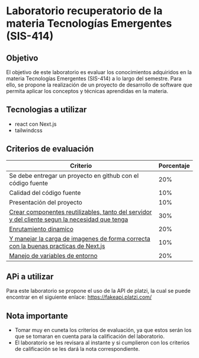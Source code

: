 # Laboratorio recuperatorio de la materia Tecnologías Emergentes (SIS-414)

## Objetivo
El objetivo de este laboratorio es evaluar los conocimientos adquiridos en la materia Tecnologías Emergentes (SIS-414) a lo largo del semestre. Para ello, se propone la realización de un proyecto de desarrollo de software que permita aplicar los conceptos y técnicas aprendidas en la materia.

## Tecnologias a utilizar
- react con Next.js
- tailwindcss

## Criterios de evaluación

| Criterio                                                                                                                                                                  | Porcentaje  |
|---------------------------------------------------------------------------------------------------------------------------------------------------------------------------|-------------|
| Se debe entregar un proyecto en github con el código fuente                                                                                                               | 20%         |
| Calidad del código fuente                                                                                                                                                 | 10%         |
| Presentación del proyecto                                                                                                                                                 | 10%         |
| [Crear componentes reutilizables, tanto del servidor y del cliente segun la necesidad que tenga](https://nextjs.org/learn/react-foundations/server-and-client-components) | 30%         |
| [Enrutamiento dinamico](https://nextjs.org/docs/pages/building-your-application/routing/dynamic-routes)                                                                   | 20%         |
| [Y manejar la carga de imagenes de forma correcta con la buenas practicas de Next.js](https://nextjs.org/docs/pages/building-your-application/optimizing/images)          | 10%         |
| [Manejo de variables de entorno](https://nextjs.org/docs/pages/building-your-application/configuring/environment-variables)                                               | 20%         |


## APi a utilizar

Para este laboratorio se propone el uso de la API de platzi, la cual se puede encontrar en el siguiente enlace: https://fakeapi.platzi.com/



## Nota importante
- Tomar muy en cuneta los criterios de evaluación, ya que estos serán los que se tomaran en cuenta para la calificación del laboratorio.
- El laboratorio se les revisara al instante y si cumplieron con los criterios de calificación se les dará la nota correspondiente.
